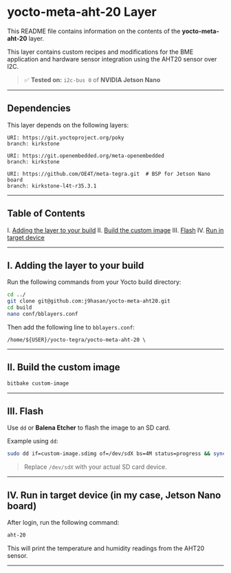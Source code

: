 # yocto-meta-aht-20 Layer

This README file contains information on the contents of the **yocto-meta-aht-20** layer.

This layer contains custom recipes and modifications for the BME application and hardware sensor integration using the AHT20 sensor over I2C.

> ✅ **Tested on:** `i2c-bus 0` of **NVIDIA Jetson Nano**

---

## Dependencies

This layer depends on the following layers:

```text
URI: https://git.yoctoproject.org/poky  
branch: kirkstone  

URI: https://git.openembedded.org/meta-openembedded  
branch: kirkstone  

URI: https://github.com/OE4T/meta-tegra.git  # BSP for Jetson Nano board  
branch: kirkstone-l4t-r35.3.1  
```

---

## Table of Contents

I. [Adding the layer to your build](#i-adding-the-layer-to-your-build)
II. [Build the custom image](#ii-build-the-custom-image)
III. [Flash](#iii-flash)
IV. [Run in target device](#iv-run-in-target-device-in-my-case-jetson-nano-board)

---

## I. Adding the layer to your build

Run the following commands from your Yocto build directory:

```bash
cd ../
git clone git@github.com:j9hasan/yocto-meta-aht20.git
cd build
nano conf/bblayers.conf
```

Then add the following line to `bblayers.conf`:

```text
/home/${USER}/yocto-tegra/yocto-meta-aht-20 \
```

---

## II. Build the custom image

```bash
bitbake custom-image
```

---

## III. Flash

Use `dd` or **Balena Etcher** to flash the image to an SD card.

Example using `dd`:

```bash
sudo dd if=custom-image.sdimg of=/dev/sdX bs=4M status=progress && sync
```

> Replace `/dev/sdX` with your actual SD card device.

---

## IV. Run in target device (in my case, Jetson Nano board)

After login, run the following command:

```bash
aht-20
```

This will print the temperature and humidity readings from the AHT20 sensor.

---
